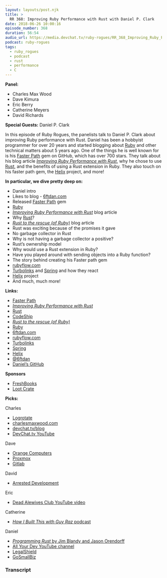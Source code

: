 ```yaml
---
layout: layouts/post.njk
title: >
  RR 368: Improving Ruby Performance with Rust with Daniel P. Clark
date: 2018-06-26 10:00:16
episode_number: 368
duration: 56:54
audio_url: https://media.devchat.tv/ruby-rogues/RR_368_Improving_Ruby_Performance_with_Rust_with_Daniel_P_Clark.mp3
podcast: ruby-rogues
tags:
  - ruby_rogues
  - podcast
  - rust
  - performance
  - C
---
```


**Panel:**

- Charles Max Wood
- Dave Kimura
- Eric Berry
- Catherine Meyers
- David Richards

**Special Guests:** Daniel P. Clark

In this episode of Ruby Rogues, the panelists talk to Daniel P. Clark about improving Ruby performance with Rust. Daniel has been a hobbyist programmer for over 20 years and started blogging about [Ruby](https://www.ruby-lang.org/en/) and other technical matters about 5 years ago. One of the things he is well known for is his [Faster Path](https://github.com/danielpclark/faster_path) gem on GitHub, which has over 700 stars. They talk about his blog article [_Improving Ruby Performance with Rust_](https://blog.codeship.com/improving-ruby-performance-with-rust/), why he chose to use [Rust](https://www.rust-lang.org/en-US/), and the benefits of using a Rust extension in Ruby. They also touch on his faster path gem, the [Helix](https://usehelix.com/) project, and more!

**In particular, we dive pretty deep on:**

- Daniel intro
- Likes to blog - [6ftdan.com](https://6ftdan.com/)
- Released [Faster Path](https://github.com/danielpclark/faster_path) gem
- [Ruby](https://www.ruby-lang.org/en/)
- [_Improving Ruby Performance with Rust_](https://blog.codeship.com/improving-ruby-performance-with-rust/) blog article
- Why [Rust](https://www.rust-lang.org/en-US/)?
- [_Rust to the rescue (of Ruby)_](https://medium.com/@fbzga/rust-to-the-rescue-of-ruby-2067f5e1dc25) blog article
- Rust was exciting because of the promises it gave
- No garbage collector in Rust
- Why is not having a garbage collector a positive?
- Rust’s ownership model
- Why would use a Rust extension in Ruby?
- Have you played around with sending objects into a Ruby function?
- The story behind creating his Faster path gem
- [rubyflow.com](http://www.rubyflow.com/)
- [Turbolinks](https://github.com/turbolinks/turbolinks) and [Spring](https://spring.io/) and how they react
- [Helix](https://usehelix.com/) project
- And much, much more!

**Links:**

- [Faster Path](https://github.com/danielpclark/faster_path)
- [_Improving Ruby Performance with Rust_](https://blog.codeship.com/improving-ruby-performance-with-rust/)
- [Rust](https://www.rust-lang.org/en-US/)
- [CodeShip](https://codeship.com/)
- [_Rust to the rescue (of Ruby)_](https://medium.com/@fbzga/rust-to-the-rescue-of-ruby-2067f5e1dc25)
- [Ruby](https://www.ruby-lang.org/en/)
- [6ftdan.com](https://6ftdan.com/)
- [rubyflow.com](http://www.rubyflow.com/)
- [Turbolinks](https://github.com/turbolinks/turbolinks)
- [Spring](https://spring.io/)
- [Helix](https://usehelix.com/)
- [@6ftdan](https://twitter.com/6ftdan)
- [Daniel’s GitHub](https://github.com/danielpclark)

**Sponsors**

- [FreshBooks](https://www.freshbooks.com/invoice?ref=11731&utm_source=pbm&utm_medium=affiliate-program&utm_influencer=419364&utm_campaign=podcast-influencers)
- [Loot Crate](https://www.lootcrate.com/)

**Picks:**

Charles

- [Logrotate](https://github.com/logrotate/logrotate)
- [charlesmaxwood.com](https://charlesmaxwood.com/)
- [devchat.tv/blog](https://devchat.tv/blog)
- [DevChat.tv YouTube](https://devchat.tv/youtube)

Dave

- [Orange Computers](https://www.orangecomputers.com/node/)
- [Proxmox](https://www.proxmox.com/en/)
- [Gitlab](https://about.gitlab.com/)

David

- [Arrested Development](https://www.imdb.com/title/tt0367279/)

Eric

- [Dead Alewives Club YouTube video](https://www.youtube.com/watch?v=zng5kRle4FA)

Catherine

- [_How I Built This with Guy Raz_ podcast](https://www.npr.org/podcasts/510313/how-i-built-this)

Daniel

- [_Programming Rust_ by Jim Blandy and Jason Orendorff](https://www.amazon.com/Programming-Rust-Fast-Systems-Development/dp/1491927283)
- [All Your Dev YouTube channel](https://www.youtube.com/user/allyourdev)
- [LegalShield](https://www.legalshield.com/)
- [GoSmallBiz](http://gosmallbiz.com/)

### Transcript
